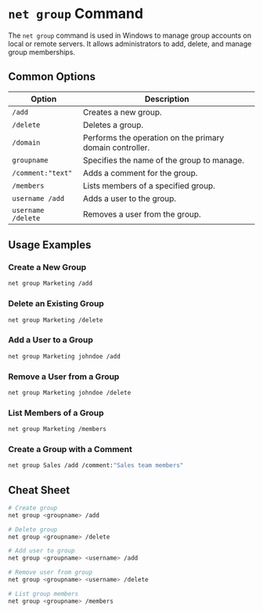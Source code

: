 # `net group` Command

The `net group` command is used in Windows to manage group accounts on local or remote servers. It allows administrators to add, delete, and manage group memberships.

## Common Options

| Option          | Description                                            |
|-----------------|--------------------------------------------------------|
| `/add`          | Creates a new group.                                   |
| `/delete`       | Deletes a group.                                       |
| `/domain`       | Performs the operation on the primary domain controller. |
| `groupname`     | Specifies the name of the group to manage.             |
| `/comment:"text"` | Adds a comment for the group.                        |
| `/members`      | Lists members of a specified group.                    |
| `username /add` | Adds a user to the group.                              |
| `username /delete` | Removes a user from the group.                     |

## Usage Examples

### Create a New Group

```bash
net group Marketing /add
```

### Delete an Existing Group

```bash
net group Marketing /delete
```

### Add a User to a Group

```bash
net group Marketing johndoe /add
```

### Remove a User from a Group

```bash
net group Marketing johndoe /delete
```

### List Members of a Group

```bash
net group Marketing /members
```

### Create a Group with a Comment

```bash
net group Sales /add /comment:"Sales team members"
```

## Cheat Sheet

```bash
# Create group
net group <groupname> /add

# Delete group
net group <groupname> /delete

# Add user to group
net group <groupname> <username> /add

# Remove user from group
net group <groupname> <username> /delete

# List group members
net group <groupname> /members
```
